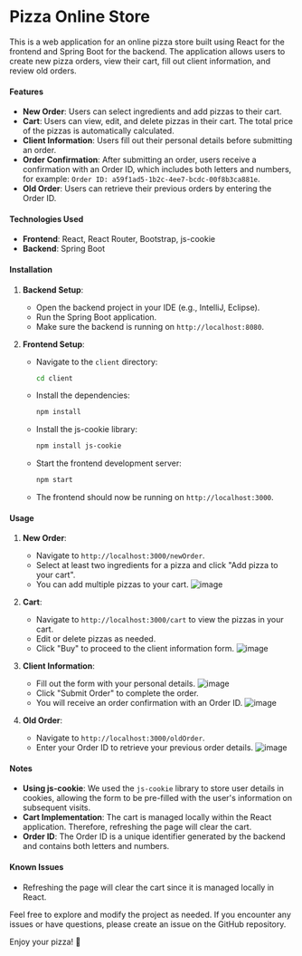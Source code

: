 <h1>Pizza Online Store</h1>
This is a web application for an online pizza store built using React for the frontend and Spring Boot for the backend. The application allows users to create new pizza orders, view their cart, fill out client information, and review old orders.

#### Features
- **New Order**: Users can select ingredients and add pizzas to their cart.
- **Cart**: Users can view, edit, and delete pizzas in their cart. The total price of the pizzas is automatically calculated.
- **Client Information**: Users fill out their personal details before submitting an order.
- **Order Confirmation**: After submitting an order, users receive a confirmation with an Order ID, which includes both letters and numbers, for example: `Order ID: a59f1ad5-1b2c-4ee7-bcdc-00f8b3ca881e`.
- **Old Order**: Users can retrieve their previous orders by entering the Order ID.

#### Technologies Used
- **Frontend**: React, React Router, Bootstrap, js-cookie
- **Backend**: Spring Boot

#### Installation

1. **Backend Setup**:
    - Open the backend project in your IDE (e.g., IntelliJ, Eclipse).
    - Run the Spring Boot application.
    - Make sure the backend is running on `http://localhost:8080`.

2. **Frontend Setup**:
    - Navigate to the `client` directory:
      ```bash
      cd client
      ```
    - Install the dependencies:
      ```bash
      npm install
      ```
    - Install the js-cookie library:
      ```bash
      npm install js-cookie
      ```
    - Start the frontend development server:
      ```bash
      npm start
      ```
    - The frontend should now be running on `http://localhost:3000`.

#### Usage
1. **New Order**:
    - Navigate to `http://localhost:3000/newOrder`.
    - Select at least two ingredients for a pizza and click "Add pizza to your cart".
    - You can add multiple pizzas to your cart.
![image](https://github.com/Solange-s-Courses/ex4-react-spring-women-hadas-odaya/assets/154980811/b29f19fc-8eae-4fe5-a551-57aea7fb5a99)

2. **Cart**:
    - Navigate to `http://localhost:3000/cart` to view the pizzas in your cart.
    - Edit or delete pizzas as needed.
    - Click "Buy" to proceed to the client information form.
![image](https://github.com/Solange-s-Courses/ex4-react-spring-women-hadas-odaya/assets/154980811/cf69dd26-1014-4a45-b481-69ae85a6d8e8)

3. **Client Information**:
    - Fill out the form with your personal details.
![image](https://github.com/Solange-s-Courses/ex4-react-spring-women-hadas-odaya/assets/154980811/a5a45743-42b5-4892-b029-0e2628a8da1b)
    - Click "Submit Order" to complete the order.
    - You will receive an order confirmation with an Order ID.
![image](https://github.com/Solange-s-Courses/ex4-react-spring-women-hadas-odaya/assets/154980811/cf1f30a1-2183-4093-8459-748815915f1b)

4. **Old Order**:
    - Navigate to `http://localhost:3000/oldOrder`.
    - Enter your Order ID to retrieve your previous order details.
![image](https://github.com/Solange-s-Courses/ex4-react-spring-women-hadas-odaya/assets/154980811/73726f28-b55d-4df4-a301-b27b46aa1ea0)

#### Notes
- **Using js-cookie**: We used the `js-cookie` library to store user details in cookies, allowing the form to be pre-filled with the user's information on subsequent visits.
- **Cart Implementation**: The cart is managed locally within the React application. Therefore, refreshing the page will clear the cart.
- **Order ID**: The Order ID is a unique identifier generated by the backend and contains both letters and numbers.

#### Known Issues
- Refreshing the page will clear the cart since it is managed locally in React.

Feel free to explore and modify the project as needed. If you encounter any issues or have questions, please create an issue on the GitHub repository.

Enjoy your pizza! 🍕
